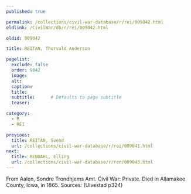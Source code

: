 ```yaml
---
published: true

permalink: /collections/civil-war-database/r/rei/009042.html
oldlink: /CivilWar/db/r/rei/009042.html

oldid: 009042

title: REITAN, Thorvald Anderson

pagelist:
  exclude: false
  order: 9042
  image: 
  alt:
  caption:
  title:
  subtitle:      # Defaults to page subtitle
  teaser:

category: 
  - R 
  - REI

previous:
  title: REITAN, Svend
  url: /collections/civil-war-database/r/rei/009041.html  
next:
  title: RENDAHL, Elling
  url: /collections/civil-war-database/r/ren/009043.html   
---
```

From Aalen, Sondre Trondhjems Amt. Civil War: Private. Died in Allamakee County, Iowa, in 1865. Sources: (Ulvestad p324)